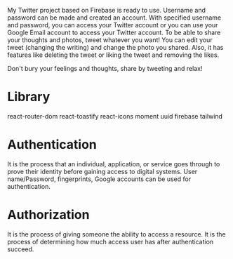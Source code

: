 
My Twitter project based on Firebase is ready to use. Username and password can be made and created an account. With specified username and password, you can access your Twitter account or you can use your Google Email account to access your Twitter account. 
To be able to share your thoughts and photos, tweet whatever you want! 
You can edit your tweet (changing the writing) and change the photo you shared. Also, it has features like deleting the tweet or liking the tweet and removing the likes.

Don't bury your feelings and thoughts, share by tweeting and relax!


# Library
react-router-dom
react-toastify
react-icons
moment
uuid
firebase
tailwind

# Authentication
It is the process that an individual, application, or service goes through to prove their identity before gaining access to digital systems.
User name/Password, fingerprints, Google accounts can be used for authentication.

# Authorization 
It is the process of giving someone the ability to access a resource. 
It is the process of determining how much access user has after authentication succeed.